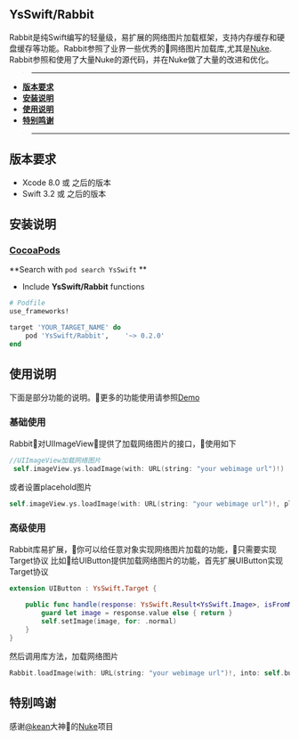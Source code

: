 ## YsSwift/Rabbit

Rabbit是纯Swift编写的轻量级，易扩展的网络图片加载框架，支持内存缓存和硬盘缓存等功能。Rabbit参照了业界一些优秀的网络图片加载库,尤其是[Nuke](Nuke). Rabbit参照和使用了大量Nuke的源代码，并在Nuke做了大量的改进和优化。


>---
- **[版本要求](#版本要求)**
- **[安装说明](#安装说明)**
- **[使用说明](#使用说明)**
- **[特别鸣谢](#特别鸣谢)**
>---

## 版本要求

* Xcode 8.0 或 之后的版本
* Swift 3.2 或 之后的版本

## 安装说明

### [CocoaPods](https://guides.cocoapods.org/using/using-cocoapods.html)

**Search with `pod search YsSwift` **

* Include **YsSwift/Rabbit** functions
```ruby
# Podfile
use_frameworks!

target 'YOUR_TARGET_NAME' do
    pod 'YsSwift/Rabbit',    '~> 0.2.0'
end
```

## 使用说明
下面是部分功能的说明。更多的功能使用请参照[Demo][Demo]

### 基础使用
Rabbit对UIImageView提供了加载网络图片的接口，使用如下
```swift
//UIImageView加载网络图片
 self.imageView.ys.loadImage(with: URL(string: "your webimage url")!)
```
或者设置placehold图片

```swift
self.imageView.ys.loadImage(with: URL(string: "your webimage url")!, placeholder: UIImage(named:"rabbit_1"))
```
### 高级使用
Rabbit库易扩展，你可以给任意对象实现网络图片加载的功能，只需要实现Target协议
比如给UIButton提供加载网络图片的功能，首先扩展UIButton实现Target协议
```swift
extension UIButton : YsSwift.Target {
    
    public func handle(response: YsSwift.Result<YsSwift.Image>, isFromMemoryCache: Bool) {
        guard let image = response.value else { return }
        self.setImage(image, for: .normal)
    }
}
```
然后调用库方法，加载网络图片
```swift
Rabbit.loadImage(with: URL(string: "your webimage url")!, into: self.button)

```


## 特别鸣谢

感谢[@kean](https://github.com/kean)大神的[Nuke](Nuke)项目


[Nuke]: https://github.com/kean/Nuke
[Demo]: https://github.com/gb-6k-house/YsSwift/tree/master/Demo